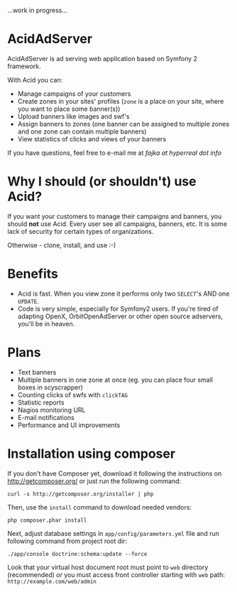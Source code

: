 ...work in progress...

# AcidAdServer

AcidAdServer is ad serving web application based on Symfony 2 framework.

With Acid you can:

 * Manage campaigns of your customers
 * Create zones in your sites' profiles (`zone` is a place on your site, where you want to place some banner(s))
 * Upload banners like images and swf's
 * Assign banners to zones (one banner can be assigned to multiple zones and one zone can contain multiple banners)
 * View statistics of clicks and views of your banners

If you have questions, feel free to e-mail me at *fajka at hyperreal dot info*

# Why I should (or shouldn't) use Acid?

If you want your customers to manage their campaigns and banners, you should **not** use Acid. Every user see all
campaigns, banners, etc. It is some lack of security for certain types of organizations.

Otherwise - clone, install, and use :-)

# Benefits

 * Acid is fast. When you view zone it performs only two `SELECT`'s AND one `UPDATE`.
 * Code is very simple, especially for Symfony2 users. If you're tired of adapting OpenX, OrbitOpenAdServer or other
   open source adservers, you'll be in heaven.

# Plans

 * Text banners
 * Multiple banners in one zone at once (eg. you can place four small boxes in scyscrapper)
 * Counting clicks of swfs with `clickTAG`
 * Statistic reports
 * Nagios monitoring URL
 * E-mail notifications
 * Performance and UI improvements

# Installation using composer

If you don't have Composer yet, download it following the instructions on
http://getcomposer.org/ or just run the following command:

    curl -s http://getcomposer.org/installer | php

Then, use the `install` command to download needed vendors:

    php composer.phar install

Next, adjust database settings in `app/config/parameters.yml` file and run following command from project root dir:

    ./app/console doctrine:schema:update --force

Look that your virtual host document root must point to `web` directory (recommended) *or* you must access front
controller starting with `web` path: `http://example.com/web/admin`
